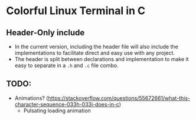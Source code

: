 # Colorful Linux Terminal in C
## Header-Only include
- In the current version, including the header file will also include the implementations to facilitate direct and easy use with any project.
- The header is split between declarations and implementation to make it easy to separate in a ``.h`` and ``.c`` file combo.

## TODO: 
- Animations? (https://stackoverflow.com/questions/55672661/what-this-character-sequence-033h-033j-does-in-c)
    - Pulsating loading animation